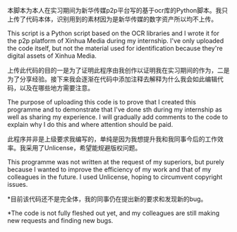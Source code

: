 本脚本为本人在实习期间为新华传媒p2p平台写的基于ocr库的Python脚本。我只上传了代码本体，识别用到的素材因为是新华传媒的数字资产所以均不上传。

This script is a Python script based on the OCR libraries and I wrote it for the p2p platform of Xinhua Media during my internship. I've only uploaded the code itself, but not the material used for identification because they're digital assets of Xinhua Media.

上传此代码的目的一是为了证明此程序由我创作以证明我在实习期间的作为，二是为了分享经验。接下来我会逐渐在代码中添加注释去解释为什么我会如此编辑代码，以及在哪些地方需要注意。

The purpose of uploading this code is to prove that I created this programme and to demonstrate that I've done sth during my internship as well as sharing my experience. I will gradually add comments to the code to explain why I do this and where attention should be paid.

此程序并非是上级要求我编写的，单纯是因为我想提升我和我同事今后的工作效率。我采用了Unlicense，希望能规避版权问题。

This programme was not written at the request of my superiors, but purely because I wanted to improve the efficiency of my work and that of my colleagues in the future. I used Unlicense, hoping to circumvent copyright issues.

*目前该代码还不是完全体，我的同事仍在提出新的要求和发现新的bug。

*The code is not fully fleshed out yet, and my colleagues are still making new requests and finding new bugs.
